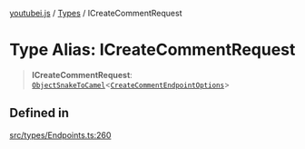 [youtubei.js](../../../README.md) / [Types](../README.md) / ICreateCommentRequest

# Type Alias: ICreateCommentRequest

> **ICreateCommentRequest**: [`ObjectSnakeToCamel`](ObjectSnakeToCamel.md)\<[`CreateCommentEndpointOptions`](CreateCommentEndpointOptions.md)\>

## Defined in

[src/types/Endpoints.ts:260](https://github.com/LuanRT/YouTube.js/blob/305a398158a6cac82e6ef288fed4bf1661c89d52/src/types/Endpoints.ts#L260)
